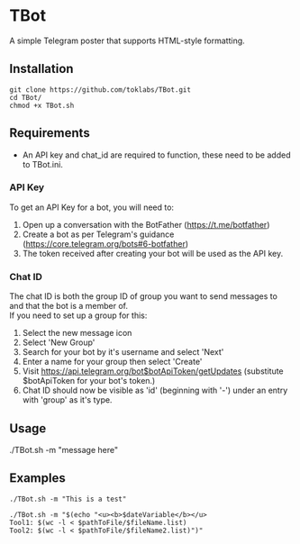 # TBot</br>
A simple Telegram poster that supports HTML-style formatting.</br>
## Installation</br>
```
git clone https://github.com/toklabs/TBot.git
cd TBot/
chmod +x TBot.sh
```
## Requirements</br>
* An API key and chat_id are required to function, these need to be added to TBot.ini.</br>
### API Key
To get an API Key for a bot, you will need to:
1. Open up a conversation with the BotFather (https://t.me/botfather)
2. Create a bot as per Telegram's guidance (https://core.telegram.org/bots#6-botfather)
3. The token received after creating your bot will be used as the API key.
### Chat ID
The chat ID is both the group ID of group you want to send messages to and that the bot is a member of. </br>
If you need to set up a group for this:
1. Select the new message icon
2. Select 'New Group'
3. Search for your bot by it's username and select 'Next'
4. Enter a name for your group then select 'Create'
5. Visit https://api.telegram.org/bot$botApiToken/getUpdates (substitute $botApiToken for your bot's token.)
6. Chat ID should now be visible as 'id' (beginning with '-') under an entry with 'group' as it's type.
## Usage</br>
./TBot.sh -m "message here"
## Examples
```
./TBot.sh -m "This is a test"
```
```
./TBot.sh -m "$(echo "<u><b>$dateVariable</b></u>
Tool1: $(wc -l < $pathToFile/$fileName.list)
Tool2: $(wc -l < $pathToFile/$fileName2.list)")"
```